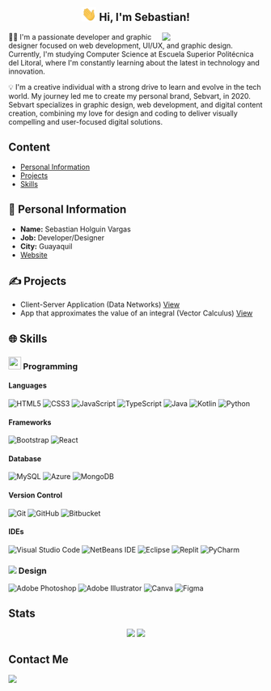 <h2 align="center">
  <img alt="Hello" src="https://raw.githubusercontent.com/dev-akshat/archive/main/images/gifs/others/Hi.gif" width="29px"> 
  Hi, I'm Sebastian!
  
</h2>

<div >
  <img align="right" src="https://media.tenor.com/TCRFRR67pVkAAAAi/rebrnd-coding.gif" width="200px" height="auto">
  <p align="left">
    🧑‍💻 I'm a passionate developer and graphic designer focused on web development, UI/UX, and graphic design. Currently, I'm studying Computer Science at Escuela Superior Politécnica del Litoral, 
    where I'm constantly learning about the latest in technology and innovation.
     
  </p>
  <p align= "left">
    💡 I'm a creative individual with a strong drive to learn and evolve in the tech world. My journey led me to create my personal brand, Sebvart, in 2020. Sebvart specializes in graphic design, 
    web development, and digital content creation, combining my love for design and coding to deliver visually compelling and user-focused digital solutions.
  </p>
  
  
</div>

## Content 
* [Personal Information](#personal-information)
* [Projects](#proyectos)
* [Skills](#intereses)

## 👤 Personal Information
<div id="personal-information">
<ul>
  <li><strong>Name:</strong> Sebastian Holguin Vargas</li>
  <li><strong>Job:</strong> Developer/Designer</li>
  <li><strong>City:</strong> Guayaquil</li>
  <li><a href="https://sebhvarg.github.io/curriculum/">Website</a></li>
</ul>

</div>

## ✍️ Projects
* Client-Server Application (Data Networks) [View](https://github.com/Sebhvarg/AplicacionClienteServidor)
* App that approximates the value of an integral (Vector Calculus)  [View](https://github.com/Sebhvarg/IntegralAPK.git)
## 🌐 Skills
### <img src="https://media2.giphy.com/media/QssGEmpkyEOhBCb7e1/giphy.gif?cid=ecf05e47a0n3gi1bfqntqmob8g9aid1oyj2wr3ds3mg700bl&rid=giphy.gif" width="25px" height="25px"> Programming
#### Languages
![HTML5](https://img.shields.io/badge/html5-%23E34F26.svg?style=for-the-badge&logo=html5&logoColor=white)
![CSS3](https://img.shields.io/badge/css3-%231572B6.svg?style=for-the-badge&logo=css3&logoColor=white)
![JavaScript](https://img.shields.io/badge/javascript-%23323330.svg?style=for-the-badge&logo=javascript&logoColor=%23F7DF1E)
![TypeScript](https://img.shields.io/badge/typescript-%23007ACC.svg?style=for-the-badge&logo=typescript&logoColor=white)
![Java](https://img.shields.io/badge/java-%23ED8B00.svg?style=for-the-badge&logo=openjdk&logoColor=white)
![Kotlin](https://img.shields.io/badge/kotlin-%237F52FF.svg?style=for-the-badge&logo=kotlin&logoColor=white)
![Python](https://img.shields.io/badge/python-3670A0?style=for-the-badge&logo=python&logoColor=ffdd54)
#### Frameworks
![Bootstrap](https://img.shields.io/badge/bootstrap-%238511FA.svg?style=for-the-badge&logo=bootstrap&logoColor=white)
![React](https://img.shields.io/badge/react-%2320232a.svg?style=for-the-badge&logo=react&logoColor=%2361DAFB)

#### Database
![MySQL](https://img.shields.io/badge/mysql-4479A1.svg?style=for-the-badge&logo=mysql&logoColor=white)
![Azure](https://img.shields.io/badge/azure-%230072C6.svg?style=for-the-badge&logo=microsoftazure&logoColor=white)
![MongoDB](https://img.shields.io/badge/MongoDB-%234ea94b.svg?style=for-the-badge&logo=mongodb&logoColor=white)


#### Version Control
![Git](https://img.shields.io/badge/git-%23F05033.svg?style=for-the-badge&logo=git&logoColor=white)
![GitHub](https://img.shields.io/badge/github-%23121011.svg?style=for-the-badge&logo=github&logoColor=white)
![Bitbucket](https://img.shields.io/badge/bitbucket-%230047B3.svg?style=for-the-badge&logo=bitbucket&logoColor=white)

#### IDEs

![Visual Studio Code](https://img.shields.io/badge/Visual%20Studio%20Code-0078d7.svg?style=for-the-badge&logo=visual-studio-code&logoColor=white)
![NetBeans IDE](https://img.shields.io/badge/NetBeansIDE-1B6AC6.svg?style=for-the-badge&logo=apache-netbeans-ide&logoColor=white)
![Eclipse](https://img.shields.io/badge/Eclipse-FE7A16.svg?style=for-the-badge&logo=Eclipse&logoColor=white)
![Replit](https://img.shields.io/badge/Replit-DD1200?style=for-the-badge&logo=Replit&logoColor=white)
![PyCharm](https://img.shields.io/badge/pycharm-143?style=for-the-badge&logo=pycharm&logoColor=black&color=black&labelColor=green)
<br />

### <img src="https://media.tenor.com/OcX8ZUgXRHEAAAAi/paint-brush-inanimate-insanity.gif" width="25px" height="auto">  Design
![Adobe Photoshop](https://img.shields.io/badge/adobe%20photoshop-%2331A8FF.svg?style=for-the-badge&logo=adobe%20photoshop&logoColor=white) ![Adobe Illustrator](https://img.shields.io/badge/adobe%20illustrator-%23FF9A00.svg?style=for-the-badge&logo=adobe%20illustrator&logoColor=white) 
![Canva](https://img.shields.io/badge/Canva-%2300C4CC.svg?style=for-the-badge&logo=Canva&logoColor=white)
![Figma](https://img.shields.io/badge/figma-%23F24E1E.svg?style=for-the-badge&logo=figma&logoColor=white)
## Stats
<div align="center">

[![](https://github-readme-stats.vercel.app/api?username=sebhvarg&show_icons=true&theme=tokyonight&hide_border=true&locale=en)](https://github.com/Sebhvarg)
[![](https://github-readme-streak-stats.herokuapp.com/?user=sebhvarg&theme=material-palenight)](https://github.com/Elanza-48)
</div>

## Contact Me
<a href="https://www.linkedin.com/in/sebastian-holg16/" target ="_blank">
<img src="https://img.shields.io/badge/linkedin-%230077B5.svg?style=for-the-badge&logo=linkedin&logoColor=white" >
</a>
